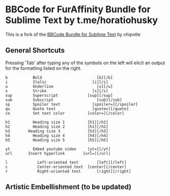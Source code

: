 # BBCode for FurAffinity Bundle for Sublime Text by t.me/horatiohusky

This is a fork of the [BBCode Bundle for Sublime Text][1] by chipotle

[1]: https://github.com/chipotle

## General Shortcuts

Pressing 'Tab' after typing any of the symbols on the left
will elicit an output for the formatting listed on the right.
  
    b    	    Bold			            [b][/b]
    i    	    Italic			          [i][/i]
    u    	   	Underline		        	[u][/u]
    s    	   	Strike			          [s][/s]
    sup		    Superscript	        	[sup][/sup]
    sub		    Subscript			        [sub][/sub]
    sp		    Spoiler text		      [spoiler=][/spoiler]
    qu		    Quote text			      [quote=][/quote]
    co		    Set text color		    [color=][/color]

    h1		    Heading size 1		    [h1][/h1]
    h2		    Heading size 2		    [h2][/h2]
    h3 	  	  Heading size 3		    [h3][/h3]
    h4		    Heading size 4		    [h4][/h4]
    h5 		    Heading size 5		    [h5][/h5]

    yt		    Embed youtube video 	[yt=][/yt]
    url	  	  Insert hyperlink 		  [url=][/url]

    l		      Left-oriented text		[left][/left]
    c		      Center-oriented text	[center][/center]
    r		      Right-oriented text		[right][/right]

## Artistic Embellishment (to be updated)




